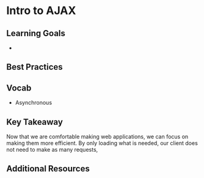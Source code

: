 # Intro to AJAX


## Learning Goals
-





## Best Practices



## Vocab
- Asynchronous


## Key Takeaway
Now that we are comfortable making web applications, we can focus on making them more efficient. By only loading what is needed, our client does not need to make as many requests,


## Additional Resources
